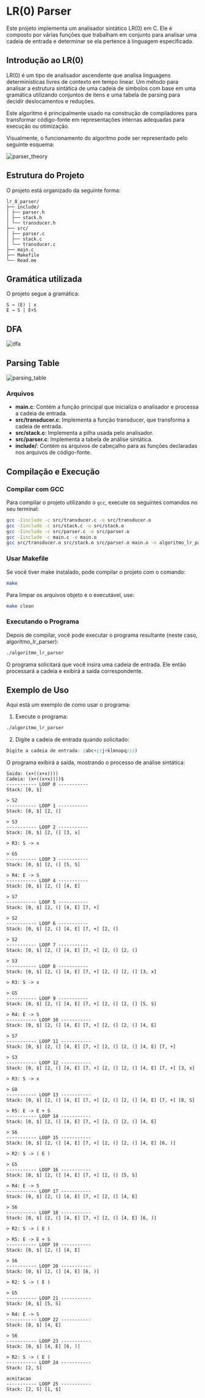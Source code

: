 # LR(0) Parser

Este projeto implementa um analisador sintático LR(0) em C. Ele é composto por várias funções que trabalham em conjunto para analisar uma cadeia de entrada e determinar se ela pertence à linguagem especificada.

## Introdução ao LR(0)

LR(0) é um tipo de analisador ascendente que analisa linguagens determinísticas livres de contexto em tempo linear. Um método para analisar a estrutura sintática de uma cadeia de símbolos com base em uma gramática utilizando conjuntos de itens e uma tabela de parsing para decidir deslocamentos e reduções.

Este algoritmo é principalmente usado na construção de compiladores para transformar código-fonte em representações internas adequadas para execução ou otimização.

Visualmente, o funcionamento do algoritmo pode ser representado pelo seguinte esquema:

![parser_theory](https://github.com/GabrielaSchmitt/LR-0-parser/assets/86369677/5241c7c4-8acc-405e-92f4-bee2ed4e33e3)

## Estrutura do Projeto

O projeto está organizado da seguinte forma:

```
lr_0_parser/
├── include/
│ ├── parser.h
│ ├── stack.h
│ └── transducer.h
├── src/
│ ├── parser.c
│ ├── stack.c
│ └── transducer.c
├── main.c
├── Makefile
└── Read.me
```


## Gramática utilizada

O projeto segue a gramática:

```
S → (E) | x
E → S | E+S
```
## DFA

![dfa](https://github.com/GabrielaSchmitt/LR-0-parser/assets/86369677/6a2ebbe4-88b3-4d7c-8827-8a4b468c1d0e)

## Parsing Table 

![parsing_table](https://github.com/GabrielaSchmitt/LR-0-parser/assets/86369677/7f6bc59d-f91c-4c2d-b667-37162e39e37e)


### Arquivos

- **main.c**: Contém a função principal que inicializa o analisador e processa a cadeia de entrada.
- **src/transducer.c**: Implementa a função transducer, que transforma a cadeia de entrada.
- **src/stack.c**: Implementa a pilha usada pelo analisador.
- **src/parser.c**: Implementa a tabela de análise sintática.
- **include/**: Contém os arquivos de cabeçalho para as funções declaradas nos arquivos de código-fonte.

## Compilação e Execução

### Compilar com GCC

Para compilar o projeto utilizando o `gcc`, execute os seguintes comandos no seu terminal:

```sh
gcc -Iinclude -c src/transducer.c -o src/transducer.o
gcc -Iinclude -c src/stack.c -o src/stack.o
gcc -Iinclude -c src/parser.c -o src/parser.o
gcc -Iinclude -c main.c -o main.o
gcc src/transducer.o src/stack.o src/parser.o main.o -o algoritmo_lr_parser
```

### Usar Makefile


Se você tiver make instalado, pode compilar o projeto com o comando:

```sh
make
```

Para limpar os arquivos objeto e o executável, use:

```sh
make clean
```

### Executando o Programa

Depois de compilar, você pode executar o programa resultante (neste caso, algoritmo_lr_parser):

```sh
./algoritmo_lr_parser
```

O programa solicitará que você insira uma cadeia de entrada. Ele então processará a cadeia e exibirá a saída correspondente.

## Exemplo de Uso

Aqui está um exemplo de como usar o programa:

1. Execute o programa:

```sh
./algoritmo_lr_parser
```

2. Digite a cadeia de entrada quando solicitado:

```css
Digite a cadeia de entrada: (abc+((j+klmnopq))))
```

O programa exibirá a saída, mostrando o processo de análise sintática:

```vbnet
Saida: (x+((x+x))))
Cadeia: (x+((x+x))))$
----------- LOOP 0 -----------
Stack: [0, $]

> S2
----------- LOOP 1 -----------
Stack: [0, $] [2, (]

> S3
----------- LOOP 2 -----------
Stack: [0, $] [2, (] [3, x]

> R3: S -> x

> G5
----------- LOOP 3 -----------
Stack: [0, $] [2, (] [5, S]

> R4: E -> S
----------- LOOP 4 -----------
Stack: [0, $] [2, (] [4, E]

> S7
----------- LOOP 5 -----------
Stack: [0, $] [2, (] [4, E] [7, +]

> S2
----------- LOOP 6 -----------
Stack: [0, $] [2, (] [4, E] [7, +] [2, (]

> S2
----------- LOOP 7 -----------
Stack: [0, $] [2, (] [4, E] [7, +] [2, (] [2, (]

> S3
----------- LOOP 8 -----------
Stack: [0, $] [2, (] [4, E] [7, +] [2, (] [2, (] [3, x]

> R3: S -> x

> G5
----------- LOOP 9 -----------
Stack: [0, $] [2, (] [4, E] [7, +] [2, (] [2, (] [5, S]

> R4: E -> S
----------- LOOP 10 -----------
Stack: [0, $] [2, (] [4, E] [7, +] [2, (] [2, (] [4, E] 

> S7
----------- LOOP 11 -----------
Stack: [0, $] [2, (] [4, E] [7, +] [2, (] [2, (] [4, E] [7, +]

> S3
----------- LOOP 12 -----------
Stack: [0, $] [2, (] [4, E] [7, +] [2, (] [2, (] [4, E] [7, +] [3, x]

> R3: S -> x

> G8
----------- LOOP 13 -----------
Stack: [0, $] [2, (] [4, E] [7, +] [2, (] [2, (] [4, E] [7, +] [8, S]

> R5: E -> E + S
----------- LOOP 14 -----------
Stack: [0, $] [2, (] [4, E] [7, +] [2, (] [2, (] [4, E]

> S6
----------- LOOP 15 -----------
Stack: [0, $] [2, (] [4, E] [7, +] [2, (] [2, (] [4, E] [6, )]

> R2: S -> ( E )

> G5
----------- LOOP 16 -----------
Stack: [0, $] [2, (] [4, E] [7, +] [2, (] [5, S]

> R4: E -> S
----------- LOOP 17 -----------
Stack: [0, $] [2, (] [4, E] [7, +] [2, (] [4, E]

> S6
----------- LOOP 18 -----------
Stack: [0, $] [2, (] [4, E] [7, +] [2, (] [4, E] [6, )]

> R2: S -> ( E )

> R5: E -> E + S
----------- LOOP 19 -----------
Stack: [0, $] [2, (] [4, E]

> S6
----------- LOOP 20 -----------
Stack: [0, $] [2, (] [4, E] [6, )]

> R2: S -> ( E )

> G5
----------- LOOP 21 -----------
Stack: [0, $] [5, S]

> R4: E -> S
----------- LOOP 22 -----------
Stack: [0, $] [4, E]

> S6
----------- LOOP 23 -----------
Stack: [0, $] [4, E] [6, )]

> R2: S -> ( E )
----------- LOOP 24 -----------
Stack: [2, S]

aceitacao
----------- LOOP 25 -----------
Stack: [2, S] [1, $]
```



